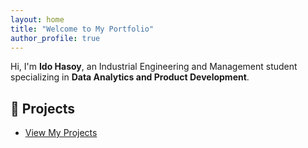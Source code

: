 ```yaml
---
layout: home
title: "Welcome to My Portfolio"
author_profile: true
---
```


Hi, I'm **Ido Hasoy**, an Industrial Engineering and Management student specializing in **Data Analytics and Product Development**.

## 📂 Projects
- [View My Projects](/projects/)
